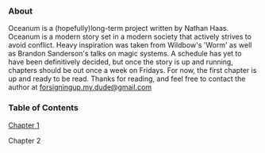 ### About
Oceanum is a (hopefully)long-term project written by Nathan Haas. Oceanum is a modern story set in a modern society that actively strives to avoid conflict. Heavy inspiration was taken from Wildbow's 'Worm' as well as Brandon Sanderson's talks on magic systems. A schedule has yet to have been definitively decided, but once the story is up and running, chapters should be out once a week on Fridays. For now, the first chapter is up and ready to be read. Thanks for reading, and feel free to contact the author at forsigningup.my.dude@gmail.com


### Table of Contents

[Chapter 1](chapter1.md)

Chapter 2
